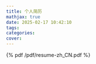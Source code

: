 ```yaml
---
title: 个人简历
mathjax: true
date: 2025-02-17 10:42:10
tags:
categories:
cover:
---
```

{% pdf /pdf/resume-zh_CN.pdf %}